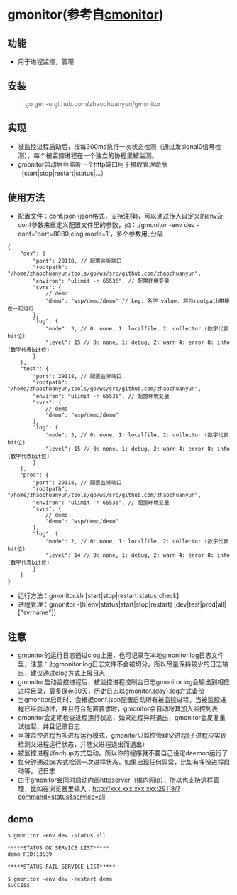 # gmonitor(参考自[cmonitor](https://github.com/simplejia/cmonitor))
## 功能
* 用于进程监控，管理

## 安装
> go get -u github.com/zhaochuanyun/gmonitor

## 实现
* 被监控进程启动后，按每300ms执行一次状态检测（通过发signal0信号检测），每个被监控进程在一个独立的协程里被监测。
* gmonitor启动后会监听一个http端口用于接收管理命令（start|stop|restart|status|...）

## 使用方法
* 配置文件：[conf.json](http://github.com/zhaochuanyun/gmonitor/tree/master/conf/conf.json) (json格式，支持注释)，可以通过传入自定义的env及conf参数来重定义配置文件里的参数，如：./gmonitor -env dev -conf='port=8080;clog.mode=1'，多个参数用`;`分隔
```
{
    "dev": {
        "port": 29118, // 配置监听端口
        "rootpath": "/home/zhaochuanyun/tools/go/ws/src/github.com/zhaochuanyun",
        "environ": "ulimit -n 65536", // 配置环境变量
        "svrs": {
            // demo
            "demo": "wsp/demo/demo" // key: 名字 value: 将与rootpath拼接在一起运行
        },
        "log": {
            "mode": 3, // 0: none, 1: localfile, 2: collector (数字代表bit位)
            "level": 15 // 0: none, 1: debug, 2: warn 4: error 8: info (数字代表bit位)
        }
    },
    "test": {
        "port": 29118, // 配置监听端口
        "rootpath": "/home/zhaochuanyun/tools/go/ws/src/github.com/zhaochuanyun",
        "environ": "ulimit -n 65536", // 配置环境变量
        "svrs": {
            // demo 
            "demo": "wsp/demo/demo"
        },
        "log": {
            "mode": 3, // 0: none, 1: localfile, 2: collector (数字代表bit位)
            "level": 15 // 0: none, 1: debug, 2: warn 4: error 8: info (数字代表bit位)
        }
    },
    "prod": {
        "port": 29118, // 配置监听端口
        "rootpath": "/home/zhaochuanyun/tools/go/ws/src/github.com/zhaochuanyun",
        "environ": "ulimit -n 65536", // 配置环境变量
        "svrs": {
            // demo 
            "demo": "wsp/demo/demo"
        },
        "log": {
            "mode": 2, // 0: none, 1: localfile, 2: collector (数字代表bit位)
            "level": 14 // 0: none, 1: debug, 2: warn 4: error 8: info (数字代表bit位)
        }
    }
}
```
* 运行方法：gmonitor.sh [start|stop|restart|status|check]
* 进程管理：gmonitor -[h|env|status|start|stop|restart] [dev|test|prod|all|["svrname"]]

## 注意
* gmonitor的运行日志通过clog上报，也可记录在本地gmonitor.log日志文件里，注意：此gmonitor.log日志文件不会被切分，所以尽量保持较少的日志输出，建议通过clog方式上报日志
* gmonitor启动监控进程后，被监控进程控制台日志gmonitor.log会输出到相应进程目录，最多保存30天，历史日志以gmonitor.{day}.log方式备份
* 当gmonitor启动时，会根据conf.json配置启动所有被监控进程，当被监控进程已经启动过，并且符合配置要求时，gmonitor会自动将其加入监控列表
* gmonitor会定期检查进程运行状态，如果进程异常退出，gmonitor会反复重试拉起，并且记录日志
* 当被监控进程为多进程运行模式，gmonitor只监控管理父进程(子进程应实现检测父进程运行状态，并随父进程退出而退出）
* 被监控进程以nohup方式启动，所以你的程序就不要自己设定daemon运行了
* 每分钟通过ps方式检测一次进程状态，如果出现任何异常，比如有多份进程启动等，记日志
* 由于gmonitor会同时启动内部httpserver（绑内网ip），所以也支持远程管理，比如在浏览器里输入：http://xxx.xxx.xxx.xxx:29118/?command=status&service=all

## demo
```
$ gmonitor -env dev -status all

*****STATUS OK SERVICE LIST*****
demo PID:13539

*****STATUS FAIL SERVICE LIST*****

$ gmonitor -env dev -restart demo
SUCCESS
```
